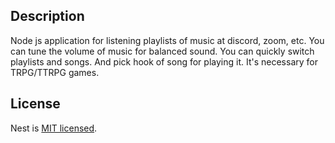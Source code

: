 ## Description

Node js application for listening playlists of music at discord, zoom, etc.
You can tune the volume of music for balanced sound. You can quickly switch playlists and songs.
And pick hook of song for playing it. It's necessary for TRPG/TTRPG games.

## License

Nest is [MIT licensed](LICENSE).

